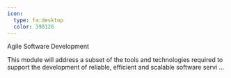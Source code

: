 ```yaml
---
icon:
  type: fa:desktop
  color: 398126
---
```

Agile Software Development

This module will address a subset of the tools and technologies required to support the development of reliable, efficient and scalable software servi ... 
